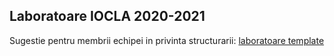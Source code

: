 ## Laboratoare IOCLA 2020-2021
Sugestie pentru membrii echipei in privinta structurarii:
[laboratoare template](https://github.com/albisorua/iocla-public/tree/master/laborator)
